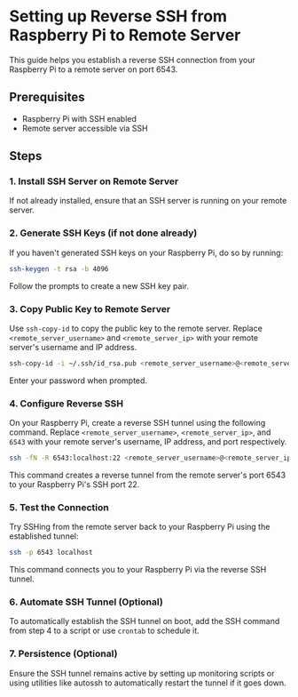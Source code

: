# Setting up Reverse SSH from Raspberry Pi to Remote Server

This guide helps you establish a reverse SSH connection from your Raspberry Pi to a remote server on port 6543.

## Prerequisites
- Raspberry Pi with SSH enabled
- Remote server accessible via SSH

## Steps

### 1. Install SSH Server on Remote Server
If not already installed, ensure that an SSH server is running on your remote server.

### 2. Generate SSH Keys (if not done already)
If you haven't generated SSH keys on your Raspberry Pi, do so by running:
```bash
ssh-keygen -t rsa -b 4096
```
Follow the prompts to create a new SSH key pair.

### 3. Copy Public Key to Remote Server
Use `ssh-copy-id` to copy the public key to the remote server. Replace `<remote_server_username>` and `<remote_server_ip>` with your remote server's username and IP address.
```bash
ssh-copy-id -i ~/.ssh/id_rsa.pub <remote_server_username>@<remote_server_ip>
```
Enter your password when prompted.

### 4. Configure Reverse SSH
On your Raspberry Pi, create a reverse SSH tunnel using the following command. Replace `<remote_server_username>`, `<remote_server_ip>`, and `6543` with your remote server's username, IP address, and port respectively.
```bash
ssh -fN -R 6543:localhost:22 <remote_server_username>@<remote_server_ip>
```
This command creates a reverse tunnel from the remote server's port 6543 to your Raspberry Pi's SSH port 22.

### 5. Test the Connection
Try SSHing from the remote server back to your Raspberry Pi using the established tunnel:
```bash
ssh -p 6543 localhost
```
This command connects you to your Raspberry Pi via the reverse SSH tunnel.

### 6. Automate SSH Tunnel (Optional)
To automatically establish the SSH tunnel on boot, add the SSH command from step 4 to a script or use `crontab` to schedule it.

### 7. Persistence (Optional)
Ensure the SSH tunnel remains active by setting up monitoring scripts or using utilities like autossh to automatically restart the tunnel if it goes down.
